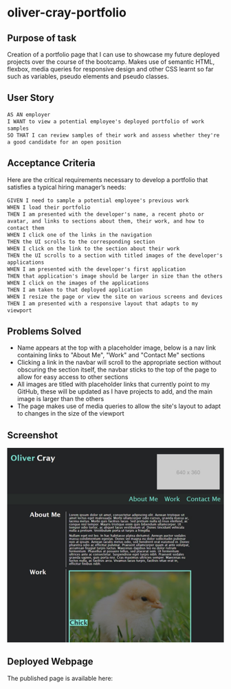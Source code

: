 # oliver-cray-portfolio

## Purpose of task

Creation of a portfolio page that I can use to showcase my future deployed projects over the course of the bootcamp. Makes use of semantic HTML, flexbox, media queries for responsive design and other CSS learnt so far such as variables, pseudo elements and pseudo classes.

## User Story

```
AS AN employer
I WANT to view a potential employee's deployed portfolio of work samples
SO THAT I can review samples of their work and assess whether they're a good candidate for an open position
```


## Acceptance Criteria

Here are the critical requirements necessary to develop a portfolio that satisfies a typical hiring manager’s needs:

```
GIVEN I need to sample a potential employee's previous work
WHEN I load their portfolio
THEN I am presented with the developer's name, a recent photo or avatar, and links to sections about them, their work, and how to contact them
WHEN I click one of the links in the navigation
THEN the UI scrolls to the corresponding section
WHEN I click on the link to the section about their work
THEN the UI scrolls to a section with titled images of the developer's applications
WHEN I am presented with the developer's first application
THEN that application's image should be larger in size than the others
WHEN I click on the images of the applications
THEN I am taken to that deployed application
WHEN I resize the page or view the site on various screens and devices
THEN I am presented with a responsive layout that adapts to my viewport
```

## Problems Solved

- Name appears at the top with a placeholder image, below is a nav link containing links to "About Me", "Work" and "Contact Me" sections
- Clicking a link in the navbar will scroll to the appropriate section without obscuring the section itself, the navbar sticks to the top of the page to allow for easy access to other sections
- All images are titled with placeholder links that currently point to my GitHub, these will be updated as I have projects to add, and the main image is larger than the others
- The page makes use of media queries to allow the site's layout to adapt to changes in the size of the viewport


## Screenshot

![Webpage Screenshot](./assets/images/screenshot-of-webpage.jpg) 

## Deployed Webpage

The published page is available here: 